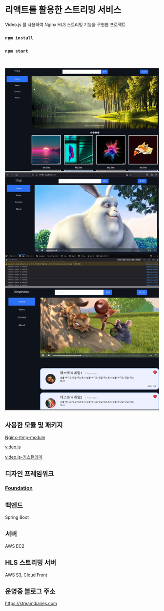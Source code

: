 # 리액트를 활용한 스트리밍 서비스

Video.js 를 사용하여 Nginx HLS 스트리밍 기능을 구현한 프로젝트

### `npm install`

### `npm start`

<br>

![img](/public/test/preview_02.png)
![img](/public/preview.jpg)
![img](/public/test/preview_03.jpg)

## 사용한 모듈 및 패키지

[Nginx-rtmp-module](https://github.com/arut/nginx-rtmp-module)

[video.js](https://github.com/videojs/video.js.git)

[video.js-커스텀테마](https://github.com/videojs/themes)

## 디자인 프레임워크

### [Foundation](https://get.foundation/)


## 백엔드

Spring Boot

## 서버

AWS EC2

## HLS 스트리밍 서버

AWS S3, Cloud Front


## 운영중 블로그 주소

https://streamdiaries.com

